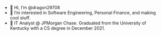 - 👋 Hi, I’m @dragon29708
- 👀 I’m interested in Software Engineering, Personal Finance, and making cool stuff.
- 🌱 IT Analyst @ JPMorgan Chase. Graduated from the University of Kentucky with a CS degree in December 2021.

<!---
dragon29708/dragon29708 is a ✨ special ✨ repository because its `README.md` (this file) appears on your GitHub profile.
You can click the Preview link to take a look at your changes.
--->
